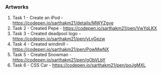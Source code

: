 ### Artworks

1. Task 1 - Create an iPod - https://codepen.io/sarthakm21/details/MWYZgve
2. Task 2 - Created Pepe - https://codepen.io/sarthakm21/pen/VwYqLKX
3. Task 3 - Created deadpool logo - https://codepen.io/sarthakm21/pen/yLyGezw
4. Task 4 - Created windmill - https://codepen.io/sarthakm21/pen/PowMwNX
5. Task 5 - Created Snowman - https://codepen.io/sarthakm21/pen/gObVLbY
6. Task 6 - CSS Car - https://codepen.io/sarthakm21/pen/poJgMXL